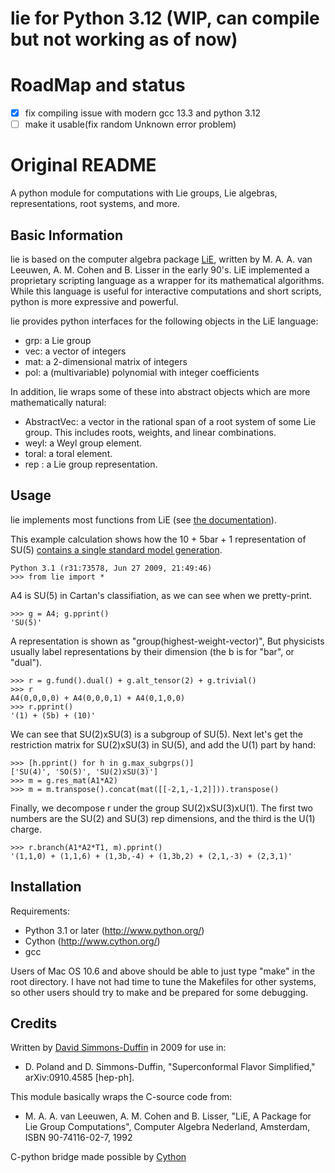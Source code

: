 lie for Python 3.12 (WIP, can compile but not working as of now)
===

# RoadMap and status

- [x] fix compiling issue with modern gcc 13.3 and python 3.12
- [ ] make it usable(fix random Unknown error problem)

# Original README

A python module for computations with Lie groups, Lie algebras,
representations, root systems, and more.

Basic Information
-----------------

lie is based on the computer algebra package [LiE](http://www-math.univ-poitiers.fr/~maavl/LiE/),
written by M. A. A. van Leeuwen, A. M. Cohen and B. Lisser in the
early 90's.  LiE implemented a proprietary scripting language as a
wrapper for its mathematical algorithms.  While this language is
useful for interactive computations and short scripts, python is more
expressive and powerful.

lie provides python interfaces for the following objects in the LiE language:

 - grp: a Lie group
 - vec: a vector of integers
 - mat: a 2-dimensional matrix of integers
 - pol: a (multivariable) polynomial with integer coefficients

In addition, lie wraps some of these into abstract objects which
are more mathematically natural:

 - AbstractVec: a vector in the rational span of a root system of some
   Lie group. This includes roots, weights, and linear combinations.
 - weyl: a Weyl group element.
 - toral: a toral element.
 - rep : a Lie group representation.

Usage
-----

lie implements most functions from LiE
(see [the documentation](http://www-math.univ-poitiers.fr/~maavl/LiEman/manual.pdf)).

This example calculation shows how the 10 + 5bar + 1 representation of
SU(5) [contains a single standard model generation](http://en.wikipedia.org/wiki/Grand_Unified_Theory).

    Python 3.1 (r31:73578, Jun 27 2009, 21:49:46)
    >>> from lie import *

A4 is SU(5) in Cartan's classifiation, as we can see when we
pretty-print.

    >>> g = A4; g.pprint()
    'SU(5)'

A representation is shown as "group(highest-weight-vector)",
But physicists usually label representations by their dimension
(the b is for "bar", or "dual").

    >>> r = g.fund().dual() + g.alt_tensor(2) + g.trivial()
    >>> r
    A4(0,0,0,0) + A4(0,0,0,1) + A4(0,1,0,0)
    >>> r.pprint()
    '(1) + (5b) + (10)'

We can see that SU(2)xSU(3) is a subgroup of SU(5).
Next let's get the restriction matrix for SU(2)xSU(3) in SU(5), and
add the U(1) part by hand:

    >>> [h.pprint() for h in g.max_subgrps()]
    ['SU(4)', 'SO(5)', 'SU(2)xSU(3)']
    >>> m = g.res_mat(A1*A2)
    >>> m = m.transpose().concat(mat([[-2,1,-1,2]])).transpose()

Finally, we decompose r under the group SU(2)xSU(3)xU(1).
The first two numbers are the SU(2) and SU(3) rep dimensions,
and the third is the U(1) charge.

    >>> r.branch(A1*A2*T1, m).pprint() 
    '(1,1,0) + (1,1,6) + (1,3b,-4) + (1,3b,2) + (2,1,-3) + (2,3,1)'

Installation
------------

Requirements:

 - Python 3.1 or later (<http://www.python.org/>)
 - Cython (<http://www.cython.org/>)
 - gcc

Users of Mac OS 10.6 and above should be able to just type "make" in
the root directory.  I have not had time to tune the Makefiles for
other systems, so other users should try to make and be prepared for
some debugging.

Credits
-------

Written by [David Simmons-Duffin](http://davidsd.org) in 2009 for use in:
 
 - D. Poland and D. Simmons-Duffin, "Superconformal Flavor Simplified,"
   arXiv:0910.4585 [hep-ph].

This module basically wraps the C-source code from:

 - M. A. A. van Leeuwen, A. M. Cohen and B. Lisser, "LiE, A Package for
   Lie Group Computations", Computer Algebra Nederland, Amsterdam, ISBN
   90-74116-02-7, 1992

C-python bridge made possible by [Cython](http://www.cython.org/)
